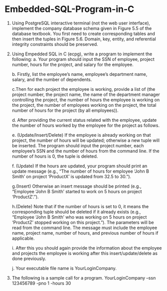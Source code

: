 # Embedded-SQL-Program-in-C
1. Using PostgreSQL interactive terminal (not the web user interface), implement the company database schema given in Figure 5.5 of the database textbook. You first need to create corresponding tables and then insert the tuples in Figure 5.6. Domain, key, entity, and referential integrity constraints should be preserved.
 
2. Using Empedded SQL in C (ecpg), write a program to implement the following:
    a. Your program should input the SSN of employee, project number, hours for the project, and salary for the employee.
    
    b. Firstly, list the employee’s name, employee’s department name, salary, and the number of dependents.
    
    c.Then for each project the employee is working, provide a list of (the project number, the project name, the name of the department manager controlling the project, the number of hours the employee is working on the project, the number of employees working on the project, the total number of hours for the project (by all employees)).
    
    d. After providing the current status related with the employee, update the number of hours worked by the employee for the project as follows.
    
    e. (Update/Insert/Delete) If the employee is already working on that project, the number of hours will be updated; otherwise a new tuple will be inserted. The program should input the project number, each employee’s SSN and the number of hours from the command line. If the number of hours is 0, the tuple is deleted.
    
    f. (Update) If the hours are updated, your program should print an update message (e.g., “The number of hours for employee ‘John B Smith’ on project ‘ProductX’ is updated from 32.5 to 30.”).
    
    g.(Insert) Otherwise an insert message should be printed (e.g., “Employee ‘John B Smith’ started to work on 5 hours on project ‘ProductZ’.”).
    
    h.(Delete) Note that if the number of hours is set to 0, it means the corresponding tuple should be deleted if it already exists (e.g.,  “Employee ‘John B Smith’ who was working on 5 hours on project ‘ProductZ’ stopped working on this project.”). The parameters will be read from the command line. The message must include the employee name, project name, number of hours, and previous number of hours if applicable.
    
    i. After this you should again provide the information about the employee and projects the employee is working after this insert/update/delete as done previously.
    
    j. Your executable file name is YourLoginCompany.
 
3. The following is a sample call for a program.
     YourLoginCompany –ssn 123456789 -pno 1 -hours 30

